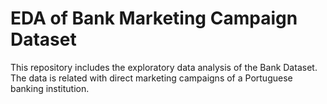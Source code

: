# EDA of Bank Marketing Campaign Dataset
This repository includes the exploratory data analysis of the Bank Dataset. The data is related with direct marketing campaigns of a Portuguese banking institution.
